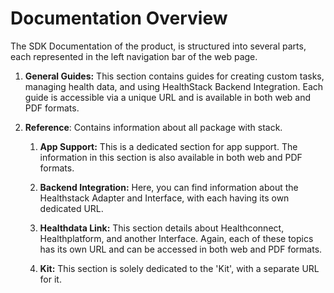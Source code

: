 
# Documentation Overview

The SDK Documentation of the product, is structured into several parts, each represented in the left navigation bar of the web page.

1. **General Guides:** This section contains guides for creating custom tasks, managing health data, and using HealthStack Backend Integration. Each guide is accessible via a unique URL and is available in both web and PDF formats.

2. **Reference**: Contains information about all package with stack. 
   1. **App Support:** This is a dedicated section for app support. The information in this section is also available in both web and PDF formats.

   2. **Backend Integration:** Here, you can find information about the Healthstack Adapter and Interface, with each having its own dedicated URL.

   3. **Healthdata Link:** This section details about Healthconnect, Healthplatform, and another Interface. Again, each of these topics has its own URL and can be accessed in both web and PDF formats.

   4. **Kit:** This section is solely dedicated to the 'Kit', with a separate URL for it.


